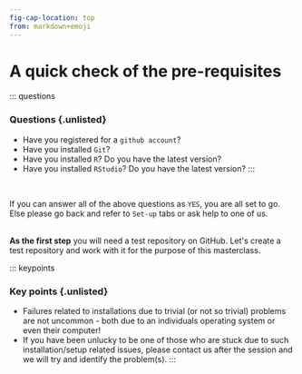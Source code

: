 ```yaml
---
fig-cap-location: top
from: markdown+emoji
---
```


# **A quick check of the pre-requisites**

::: questions
### **Questions** {.unlisted}

-   Have you registered for a `github account`?
-   Have you installed `Git`?
-   Have you installed `R`? Do you have the latest version?
-   Have you installed `RStudio`? Do you have the latest version?
:::


</br>

If you can answer all of the above questions as `YES`, you are all set to go. Else please go back and refer to `Set-up` tabs or ask help to one of us. <br><br>

**As the first step** you will need a test repository on GitHub. Let's create a test repository and work with it for the purpose of this masterclass. 

::: keypoints
### **Key points** {.unlisted}

-   Failures related to installations due to trivial (or not so trivial) problems are not uncommon - both due to an individuals operating system or even their computer!
-   If you have been unlucky to be one of those who are stuck due to such installation/setup related issues, please contact us after the session and we will try and identify the problem(s).
:::
